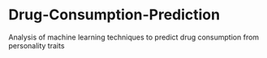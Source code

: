 # Drug-Consumption-Prediction
Analysis of machine learning techniques to predict drug consumption from personality traits
